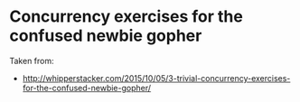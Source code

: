 Concurrency exercises for the confused newbie gopher
====================================================

Taken from:

- http://whipperstacker.com/2015/10/05/3-trivial-concurrency-exercises-for-the-confused-newbie-gopher/
